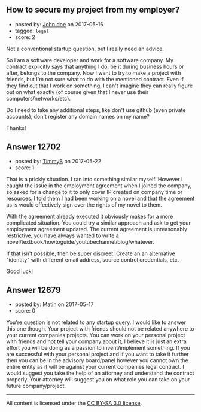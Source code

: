 ## How to secure my project from my employer?

- posted by: [John doe](https://stackexchange.com/users/10913912/john-doe) on 2017-05-16
- tagged: `legal`
- score: 2

<p>Not a conventional startup question, but I really need an advice. </p>

<p>So I am a software developer and work for a software company. My contract explicitly says that anything I do, be it during business hours or after, belongs to the company. Now I want to try to make a project with friends, but I'm not sure what to do with the mentioned contract. Even if they find out that I work on something, I can't imagine they can really figure out on what exactly (of course given that I never use their computers/networks/etc). </p>

<p>Do I need to take any additional steps, like don't use github (even private accounts), don't register any domain names on my name?</p>

<p>Thanks!</p>



## Answer 12702

- posted by: [TimmyB](https://stackexchange.com/users/8782762/timmyb) on 2017-05-22
- score: 1

<p>That is a prickly situation.  I ran into something similar myself.  However I caught the issue in the employment agreement when I joined the company, so asked for a change to it to only cover IP created on company time or resources.  I told them I had been working on a novel and that the agreement as is would effectively sign over the rights of my novel to them.  </p>

<p>With the agreement already executed it obviously makes for a more complicated situation.  You could try a similar approach and ask to get your employment agreement updated.  The current agreement is unreasonably restrictive, you have always wanted to write a novel/textbook/howtoguide/youtubechannel/blog/whatever. </p>

<p>If that isn't possible, then be super discreet.  Create an an alternative "identity" with different email address, source control credentials, etc.</p>

<p>Good luck!</p>



## Answer 12679

- posted by: [Matin](https://stackexchange.com/users/2715241/matin) on 2017-05-17
- score: 0

<p>You're question is not related to any startup query. I would like to answer this one though. Your project with friends should not be related anywhere to your current companies projects. You can work on your personal project with friends and not tell your company about it, I believe it is just an extra effort you will be doing as a passion to invent/implement something. If you are successful with your personal project and if you want to take it further then you can be in the advisory board/panel however you cannot own the entire entity as it will be against your current companies legal contract. I would suggest you take the help of an attorney and understand the contract properly. Your attorney will suggest you on what role you can take on your future company/project.</p>




---

All content is licensed under the [CC BY-SA 3.0 license](https://creativecommons.org/licenses/by-sa/3.0/).
